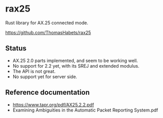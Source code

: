 # rax25

Rust library for AX.25 connected mode.

https://github.com/ThomasHabets/rax25

## Status

* AX.25 2.0 parts implemented, and seem to be working well.
* No support for 2.2 yet, with its SREJ and extended modulus.
* The API is not great.
* No support yet for server side.

## Reference documentation

* https://www.tapr.org/pdf/AX25.2.2.pdf
* Examining Ambiguities in the Automatic Packet Reporting System.pdf
